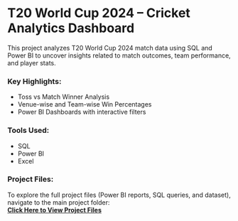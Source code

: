 # T20 World Cup 2024 – Cricket Analytics Dashboard

This project analyzes T20 World Cup 2024 match data using SQL and Power BI to uncover insights related to match outcomes, team performance, and player stats.

### Key Highlights:
- Toss vs Match Winner Analysis
- Venue-wise and Team-wise Win Percentages
- Power BI Dashboards with interactive filters

### Tools Used:
- SQL
- Power BI
- Excel

### Project Files:
To explore the full project files (Power BI reports, SQL queries, and dataset), navigate to the main project folder:  
[**Click Here to View Project Files**](Project_T20_WorldCup_Analytics)
